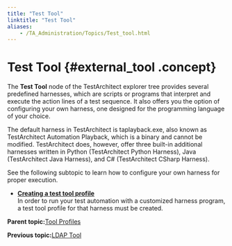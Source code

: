 ```yaml
--- 
title: "Test Tool"
linktitle: "Test Tool"
aliases: 
    - /TA_Administration/Topics/Test_tool.html
---
```

# Test Tool {#external_tool .concept}

The **Test Tool** node of the TestArchitect explorer tree provides several predefined harnesses, which are scripts or programs that interpret and execute the action lines of a test sequence. It also offers you the option of configuring your own harness, one designed for the programming language of your choice.

The default harness in TestArchitect is taplayback.exe, also known as TestArchitect Automation Playback, which is a binary and cannot be modified. TestArchitect does, however, offer three built-in additional harnesses written in Python \(TestArchitect Python Harness\), Java \(TestArchitect Java Harness\), and C\# \(TestArchitect CSharp Harness\).

See the following subtopic to learn how to configure your own harness for proper execution.

-   **[Creating a test tool profile](../../TA_Administration/Topics/Test_tool_profile_creating.html)**  
In order to run your test automation with a customized harness program, a test tool profile for that harness must be created.

**Parent topic:**[Tool Profiles](../../TA_Administration/Topics/Test_tool_profile.html)

**Previous topic:**[LDAP Tool](../../TA_Administration/Topics/adm_LDAP_tool.html)

